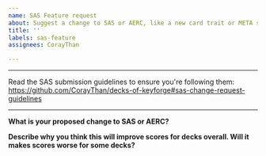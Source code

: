 ```yaml
---
name: SAS Feature request
about: Suggest a change to SAS or AERC, like a new card trait or META score
title: ''
labels: sas-feature
assignees: CorayThan

---
```


********************************************
Read the SAS submission guidelines to ensure you're following them:
https://github.com/CorayThan/decks-of-keyforge#sas-change-request-guidelines
********************************************

**What is your proposed change to SAS or AERC?**

**Describe why you think this will improve scores for decks overall. Will it makes scores worse for some decks?**
